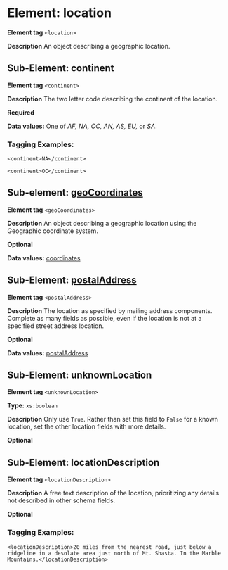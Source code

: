 # Element: location

**Element tag** `<location>`

**Description** An object describing a geographic location. 


## Sub-Element: continent

**Element tag** `<continent>`

**Description** The two letter code describing the continent of the location.

**Required**

**Data values:** One of *AF, NA, OC, AN, AS, EU,* or *SA*.

### Tagging Examples:
`<continent>NA</continent>`

`<continent>OC</continent>`

## Sub-element: [geoCoordinates](coordinates.md)

**Element tag** `<geoCoordinates>`

**Description** An object describing a geographic location using the Geographic coordinate system.

**Optional**

**Data values:** [coordinates](coordinates.md)

## Sub-Element: [postalAddress](postalAddress.md)

**Element tag** `<postalAddress>`

**Description** The location as specified by mailing address components. Complete as many fields as possible, even if the location is not at a specified street address location.

**Optional**

**Data values:** [postalAddress](postalAddress.md)

## Sub-Element: unknownLocation

**Element tag** `<unknownLocation>`

**Type:** `xs:boolean`

**Description** Only use `True`. Rather than set this field to `False` for a known location, set the other location fields with more details.

**Optional**


## Sub-Element: locationDescription

**Element tag** `<locationDescription>`

**Description** A free text description of the location, prioritizing any details not described in other schema fields. 

**Optional**

### Tagging Examples:
`<locationDescription>20 miles from the nearest road, just below a ridgeline in a desolate area just north of Mt. Shasta. In the Marble Mountains.</locationDescription>`